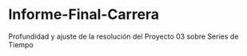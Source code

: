 # Informe-Final-Carrera
Profundidad y ajuste de la resolución del Proyecto 03 sobre Series de Tiempo

